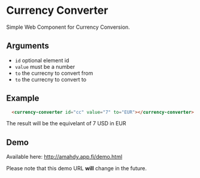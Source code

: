 # Currency Converter
Simple Web Component for Currency Conversion.

## Arguments

* `id` optional element id
* `value` must be a number
* `to` the currecny to convert from
* `to` the currecny to convert to

## Example
```html
  <currency-converter id="cc" value="7" to="EUR"></currency-converter>
```

The result will be the equivelant of 7 USD in EUR

## Demo
Available here: http://amahdy.app.fi/demo.html

Please note that this demo URL **will** change in the future.

